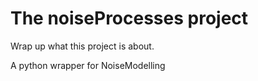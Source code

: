 # The noiseProcesses project

Wrap up what this project is about.

A python wrapper for NoiseModelling